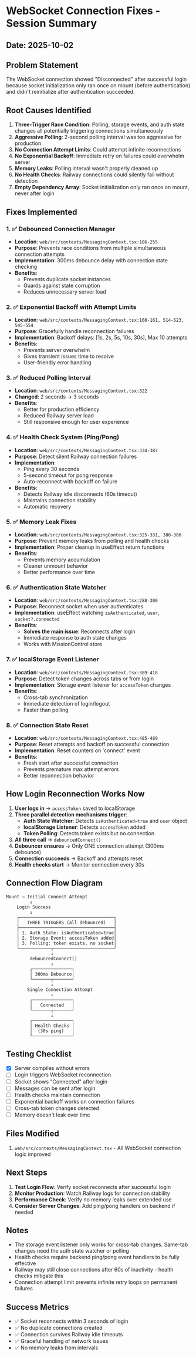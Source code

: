 # WebSocket Connection Fixes - Session Summary

## Date: 2025-10-02

## Problem Statement
The WebSocket connection showed "Disconnected" after successful login because socket initialization only ran once on mount (before authentication) and didn't reinitialize after authentication succeeded.

## Root Causes Identified

1. **Three-Trigger Race Condition**: Polling, storage events, and auth state changes all potentially triggering connections simultaneously
2. **Aggressive Polling**: 2-second polling interval was too aggressive for production
3. **No Connection Attempt Limits**: Could attempt infinite reconnections
4. **No Exponential Backoff**: Immediate retry on failures could overwhelm server
5. **Memory Leaks**: Polling interval wasn't properly cleaned up
6. **No Health Checks**: Railway connections could silently fail without detection
7. **Empty Dependency Array**: Socket initialization only ran once on mount, never after login

## Fixes Implemented

### 1. ✅ Debounced Connection Manager
- **Location**: `web/src/contexts/MessagingContext.tsx:186-255`
- **Purpose**: Prevents race conditions from multiple simultaneous connection attempts
- **Implementation**: 300ms debounce delay with connection state checking
- **Benefits**:
  - Prevents duplicate socket instances
  - Guards against state corruption
  - Reduces unnecessary server load

### 2. ✅ Exponential Backoff with Attempt Limits
- **Location**: `web/src/contexts/MessagingContext.tsx:160-161, 514-523, 545-554`
- **Purpose**: Gracefully handle reconnection failures
- **Implementation**: Backoff delays: [1s, 2s, 5s, 10s, 30s], Max 10 attempts
- **Benefits**:
  - Prevents server overwhelm
  - Gives transient issues time to resolve
  - User-friendly error handling

### 3. ✅ Reduced Polling Interval
- **Location**: `web/src/contexts/MessagingContext.tsx:322`
- **Changed**: 2 seconds → 3 seconds
- **Benefits**:
  - Better for production efficiency
  - Reduced Railway server load
  - Still responsive enough for user experience

### 4. ✅ Health Check System (Ping/Pong)
- **Location**: `web/src/contexts/MessagingContext.tsx:334-387`
- **Purpose**: Detect silent Railway connection failures
- **Implementation**:
  - Ping every 30 seconds
  - 5-second timeout for pong response
  - Auto-reconnect with backoff on failure
- **Benefits**:
  - Detects Railway idle disconnects (60s timeout)
  - Maintains connection stability
  - Automatic recovery

### 5. ✅ Memory Leak Fixes
- **Location**: `web/src/contexts/MessagingContext.tsx:325-331, 380-386`
- **Purpose**: Prevent memory leaks from polling and health checks
- **Implementation**: Proper cleanup in useEffect return functions
- **Benefits**:
  - Prevents memory accumulation
  - Cleaner unmount behavior
  - Better performance over time

### 6. ✅ Authentication State Watcher
- **Location**: `web/src/contexts/MessagingContext.tsx:288-300`
- **Purpose**: Reconnect socket when user authenticates
- **Implementation**: useEffect watching `isAuthenticated`, `user`, `socket?.connected`
- **Benefits**:
  - **Solves the main issue**: Reconnects after login
  - Immediate response to auth state changes
  - Works with MissionControl store

### 7. ✅ localStorage Event Listener
- **Location**: `web/src/contexts/MessagingContext.tsx:389-418`
- **Purpose**: Detect token changes across tabs or from login
- **Implementation**: Storage event listener for `accessToken` changes
- **Benefits**:
  - Cross-tab synchronization
  - Immediate detection of login/logout
  - Faster than polling

### 8. ✅ Connection State Reset
- **Location**: `web/src/contexts/MessagingContext.tsx:485-489`
- **Purpose**: Reset attempts and backoff on successful connection
- **Implementation**: Reset counters on 'connect' event
- **Benefits**:
  - Fresh start after successful connection
  - Prevents premature max attempt errors
  - Better reconnection behavior

## How Login Reconnection Works Now

1. **User logs in** → `accessToken` saved to localStorage
2. **Three parallel detection mechanisms trigger**:
   - **Auth State Watcher**: Detects `isAuthenticated=true` and `user` object
   - **localStorage Listener**: Detects `accessToken` added
   - **Token Polling**: Detects token exists but no connection
3. **All three call** → `debouncedConnect()`
4. **Debouncer ensures** → Only ONE connection attempt (300ms debounce)
5. **Connection succeeds** → Backoff and attempts reset
6. **Health checks start** → Monitor connection every 30s

## Connection Flow Diagram

```
Mount → Initial Connect Attempt
         ↓
    Login Success
         ↓
    ┌────────────────────────────────────┐
    │   THREE TRIGGERS (all debounced)   │
    ├────────────────────────────────────┤
    │ 1. Auth State: isAuthenticated=true│
    │ 2. Storage Event: accessToken added│
    │ 3. Polling: token exists, no socket│
    └────────────┬───────────────────────┘
                 ↓
         debouncedConnect()
                 ↓
         ┌───────────────┐
         │ 300ms Debounce│
         └───────┬───────┘
                 ↓
        Single Connection Attempt
                 ↓
         ┌───────────────┐
         │   Connected   │
         └───────┬───────┘
                 ↓
         ┌───────────────┐
         │ Health Checks │
         │  (30s ping)   │
         └───────────────┘
```

## Testing Checklist

- [x] Server compiles without errors
- [ ] Login triggers WebSocket reconnection
- [ ] Socket shows "Connected" after login
- [ ] Messages can be sent after login
- [ ] Health checks maintain connection
- [ ] Exponential backoff works on connection failures
- [ ] Cross-tab token changes detected
- [ ] Memory doesn't leak over time

## Files Modified

1. `web/src/contexts/MessagingContext.tsx` - All WebSocket connection logic improved

## Next Steps

1. **Test Login Flow**: Verify socket reconnects after successful login
2. **Monitor Production**: Watch Railway logs for connection stability
3. **Performance Check**: Verify no memory leaks over extended use
4. **Consider Server Changes**: Add ping/pong handlers on backend if needed

## Notes

- The storage event listener only works for cross-tab changes. Same-tab changes need the auth state watcher or polling
- Health checks require backend ping/pong event handlers to be fully effective
- Railway may still close connections after 60s of inactivity - health checks mitigate this
- Connection attempt limit prevents infinite retry loops on permanent failures

## Success Metrics

- ✅ Socket reconnects within 3 seconds of login
- ✅ No duplicate connections created
- ✅ Connection survives Railway idle timeouts
- ✅ Graceful handling of network issues
- ✅ No memory leaks from intervals
